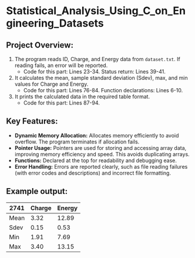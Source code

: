 # Statistical_Analysis_Using_C_on_Engineering_Datasets

## Project Overview:  
1. The program reads ID, Charge, and Energy data from `dataset.txt`. If reading fails, an error will be reported. 
   - Code for this part: Lines 23-34. Status return: Lines 39-41.
2. It calculates the mean, sample standard deviation (Sdev), max, and min values for Charge and Energy.
   - Code for this part: Lines 76-84. Function declarations: Lines 6-10.
3. It prints the calculated data in the required table format.
   - Code for this part: Lines 87-94.

## Key Features:  
- **Dynamic Memory Allocation:** Allocates memory efficiently to avoid overflow. The program terminates if allocation fails.
- **Pointer Usage:** Pointers are used for storing and accessing array data, improving memory efficiency and speed. This avoids duplicating arrays.
- **Functions:** Declared at the top for readability and debugging ease.
- **Error Handling:** Errors are reported clearly, such as file reading failures (with error codes and descriptions) and incorrect file formatting.

## Example output:  
| 2741|  Charge |  Energy |  
|-----|---------|---------|  
| Mean|    3.32 |   12.89 |  
| Sdev|    0.15 |    0.53 |  
| Min |    1.91 |    7.69 |  
| Max |    3.40 |   13.15 |  
